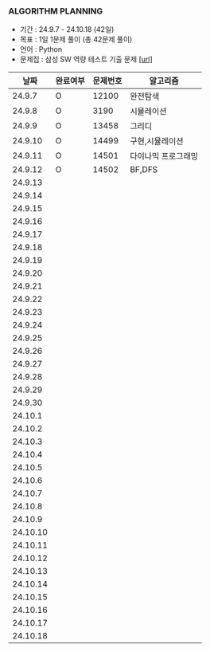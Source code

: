### ALGORITHM PLANNING

- 기간 : 24.9.7 - 24.10.18 (42일)
- 목표 : 1일 1문제 풀이 (총 42문제 풀이)
- 언어 : Python
- 문제집 : 삼성 SW 역량 테스트 기출 문제 [[url]](https://www.acmicpc.net/workbook/view/1152)

|날짜|완료여부|문제번호|알고리즘|
|-----|-------|--------|--------|
|24.9.7|O|12100|완전탐색|
|24.9.8|O|3190|시뮬레이션|
|24.9.9|O|13458|그리디|
|24.9.10|O|14499|구현,시뮬레이션|
|24.9.11|O|14501|다이나믹 프로그래밍|
|24.9.12|O|14502|BF,DFS|
|24.9.13||||
|24.9.14||||
|24.9.15||||
|24.9.16||||
|24.9.17||||
|24.9.18||||
|24.9.19||||
|24.9.20||||
|24.9.21||||
|24.9.22||||
|24.9.23||||
|24.9.24||||
|24.9.25||||
|24.9.26||||
|24.9.27||||
|24.9.28||||
|24.9.29||||
|24.9.30||||
|24.10.1||||
|24.10.2||||
|24.10.3||||
|24.10.4||||
|24.10.5||||
|24.10.6||||
|24.10.7||||
|24.10.8||||
|24.10.9||||
|24.10.10||||
|24.10.11||||
|24.10.12||||
|24.10.13||||
|24.10.14||||
|24.10.15||||
|24.10.16||||
|24.10.17||||
|24.10.18||||
